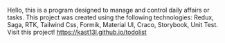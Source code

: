 Hello, this is a program designed to manage and control daily affairs or tasks. This project was created using the following technologies: Redux, Saga, RTK, Tailwind Css, Formik, Material UI, Craco, Storybook, Unit Test.
Visit this project! https://kast13l.github.io/todolist